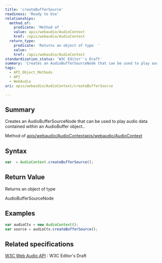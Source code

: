 ```yaml
---
title: 'createBufferSource'
readiness: 'Ready to Use'
relationships:
  method_of:
    predicate: 'Method of '
    value: apis/webaudio/AudioContext
    href: /apis/webaudio/AudioContext
  return_type:
    predicate: 'Returns an object of type  '
    value: ''
    href: /apis/webaudio/AudioContext
standardization_status: 'W3C Editor''s Draft'
summary: 'Creates an AudioBufferSourceNode that can be used to play audio data contained within an AudioBuffer object..'
tags:
  - API_Object_Methods
  - API
  - WebAudio
uri: apis/webaudio/AudioContext/createBufferSource

---
```

## Summary

Creates an AudioBufferSourceNode that can be used to play audio data contained within an AudioBuffer object..

Method of [apis/webaudio/AudioContext](/apis/webaudio/AudioContext)[apis/webaudio/AudioContext](/apis/webaudio/AudioContext)

## Syntax

``` js
var  = AudioContext.createBufferSource();
```

## Return Value

Returns an object of type

AudioBufferSourceNode

## Examples

``` js
var audioCtx = new AudioContext();
var source = audioCtx.createBufferSource();
```

## Related specifications

[W3C Web Audio API](http://webaudio.github.io/web-audio-api/)
:   W3C Editor's Draft

